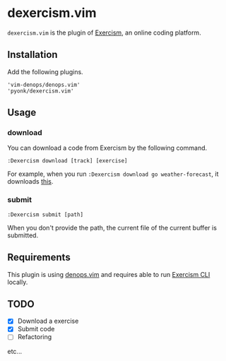 # dexercism.vim

`dexercism.vim` is the plugin of [Exercism](https://exercism.org/), an online coding platform.

## Installation
Add the following plugins.

```
'vim-denops/denops.vim'
'pyonk/dexercism.vim'
```

## Usage
### download
You can download a code from Exercism by the following command.

```
:Dexercism download [track] [exercise]
```

For example, when you run `:Dexercism download go weather-forecast`, it downloads [this](https://exercism.org/tracks/go/exercises/weather-forecast).

### submit

```
:Dexercism submit [path]
```

When you don't provide the path, the current file of the current buffer is submitted.

## Requirements

This plugin is using [denops.vim](https://github.com/vim-denops/denops.vim) and requires able to run [Exercism CLI](https://exercism.org/docs/using/solving-exercises/working-locally) locally.



## TODO
- [x] Download a exercise
- [x] Submit code
- [ ] Refactoring

etc...
